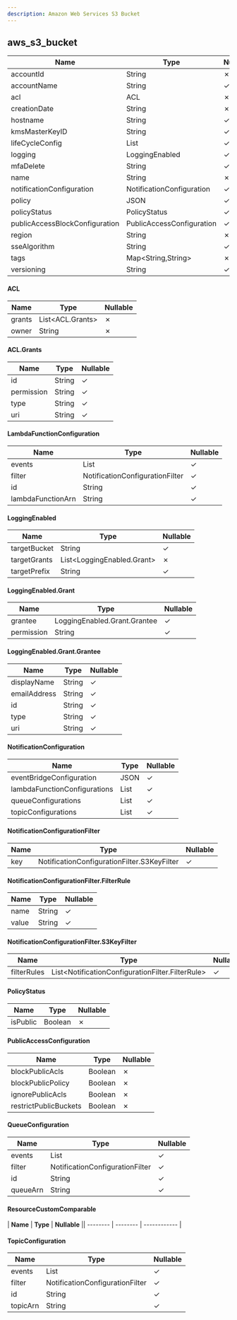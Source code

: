 ```yaml
---
description: Amazon Web Services S3 Bucket
---
```

aws_s3_bucket
-------------

| **Name**                       | **Type**                  | **Nullable** |
| ------------------------------ | ------------------------- | ------------ |
| accountId                      | String                    | &cross;      |
| accountName                    | String                    | &check;      |
| acl                            | ACL                       | &cross;      |
| creationDate                   | String                    | &cross;      |
| hostname                       | String                    | &check;      |
| kmsMasterKeyID                 | String                    | &check;      |
| lifeCycleConfig                | List<JSON>                | &check;      |
| logging                        | LoggingEnabled            | &check;      |
| mfaDelete                      | String                    | &check;      |
| name                           | String                    | &cross;      |
| notificationConfiguration      | NotificationConfiguration | &check;      |
| policy                         | JSON                      | &check;      |
| policyStatus                   | PolicyStatus              | &check;      |
| publicAccessBlockConfiguration | PublicAccessConfiguration | &check;      |
| region                         | String                    | &cross;      |
| sseAlgorithm                   | String                    | &check;      |
| tags                           | Map<String,String>        | &cross;      |
| versioning                     | String                    | &check;      |

#### ACL
| **Name** | **Type**         | **Nullable** |
| -------- | ---------------- | ------------ |
| grants   | List<ACL.Grants> | &cross;      |
| owner    | String           | &cross;      |

#### ACL.Grants
| **Name**   | **Type** | **Nullable** |
| ---------- | -------- | ------------ |
| id         | String   | &check;      |
| permission | String   | &check;      |
| type       | String   | &check;      |
| uri        | String   | &check;      |

#### LambdaFunctionConfiguration
| **Name**          | **Type**                        | **Nullable** |
| ----------------- | ------------------------------- | ------------ |
| events            | List<String>                    | &check;      |
| filter            | NotificationConfigurationFilter | &check;      |
| id                | String                          | &check;      |
| lambdaFunctionArn | String                          | &check;      |

#### LoggingEnabled
| **Name**     | **Type**                   | **Nullable** |
| ------------ | -------------------------- | ------------ |
| targetBucket | String                     | &check;      |
| targetGrants | List<LoggingEnabled.Grant> | &cross;      |
| targetPrefix | String                     | &check;      |

#### LoggingEnabled.Grant
| **Name**   | **Type**                     | **Nullable** |
| ---------- | ---------------------------- | ------------ |
| grantee    | LoggingEnabled.Grant.Grantee | &check;      |
| permission | String                       | &check;      |

#### LoggingEnabled.Grant.Grantee
| **Name**     | **Type** | **Nullable** |
| ------------ | -------- | ------------ |
| displayName  | String   | &check;      |
| emailAddress | String   | &check;      |
| id           | String   | &check;      |
| type         | String   | &check;      |
| uri          | String   | &check;      |

#### NotificationConfiguration
| **Name**                     | **Type**                          | **Nullable** |
| ---------------------------- | --------------------------------- | ------------ |
| eventBridgeConfiguration     | JSON                              | &check;      |
| lambdaFunctionConfigurations | List<LambdaFunctionConfiguration> | &check;      |
| queueConfigurations          | List<QueueConfiguration>          | &check;      |
| topicConfigurations          | List<TopicConfiguration>          | &check;      |

#### NotificationConfigurationFilter
| **Name** | **Type**                                    | **Nullable** |
| -------- | ------------------------------------------- | ------------ |
| key      | NotificationConfigurationFilter.S3KeyFilter | &check;      |

#### NotificationConfigurationFilter.FilterRule
| **Name** | **Type** | **Nullable** |
| -------- | -------- | ------------ |
| name     | String   | &check;      |
| value    | String   | &check;      |

#### NotificationConfigurationFilter.S3KeyFilter
| **Name**    | **Type**                                         | **Nullable** |
| ----------- | ------------------------------------------------ | ------------ |
| filterRules | List<NotificationConfigurationFilter.FilterRule> | &check;      |

#### PolicyStatus
| **Name** | **Type** | **Nullable** |
| -------- | -------- | ------------ |
| isPublic | Boolean  | &cross;      |

#### PublicAccessConfiguration
| **Name**              | **Type** | **Nullable** |
| --------------------- | -------- | ------------ |
| blockPublicAcls       | Boolean  | &cross;      |
| blockPublicPolicy     | Boolean  | &cross;      |
| ignorePublicAcls      | Boolean  | &cross;      |
| restrictPublicBuckets | Boolean  | &cross;      |

#### QueueConfiguration
| **Name** | **Type**                        | **Nullable** |
| -------- | ------------------------------- | ------------ |
| events   | List<String>                    | &check;      |
| filter   | NotificationConfigurationFilter | &check;      |
| id       | String                          | &check;      |
| queueArn | String                          | &check;      |

#### ResourceCustomComparable
| **Name** | **Type** | **Nullable** || -------- | -------- | ------------ |


#### TopicConfiguration
| **Name** | **Type**                        | **Nullable** |
| -------- | ------------------------------- | ------------ |
| events   | List<String>                    | &check;      |
| filter   | NotificationConfigurationFilter | &check;      |
| id       | String                          | &check;      |
| topicArn | String                          | &check;      |
